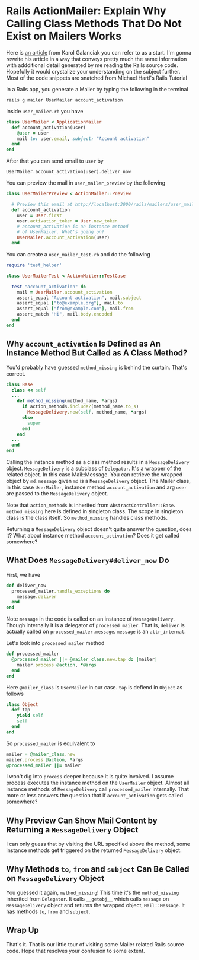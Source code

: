 # Rails ActionMailer: Explain Why Calling Class Methods That Do Not Exist on Mailers Works

Here is [an article](http://karolgalanciak.com/blog/2016/07/31/decoding-rails-magic-how-does-calling-class-methods-on-mailers-work) from Karol Galanciak you can refer to as a start. I'm gonna rewrite his article in a way that conveys pretty much the same information with addditional detail generated by me reading the Rails source code. Hopefully it would crystalize your understanding on the subject further. Most of the code snippets are snatched from Michael Hartl's Rails Tutorial

In a Rails app, you generate a Mailer by typing the following in the terminal

`rails g mailer UserMailer account_activation`

Inside `user_mailer.rb` you have

```ruby
class UserMailer < ApplicationMailer
  def account_activation(user)
    @user = user
    mail to: user.email, subject: "Account activation"
  end
end
```

After that you can send email to `user` by

`UserMailer.account_activation(user).deliver_now`

You can preview the mail in `user_mailer_preview` by the following

```ruby
class UserMailerPreview < ActionMailer::Preview

  # Preview this email at http://localhost:3000/rails/mailers/user_mailer/account_activation
  def account_activation
    user = User.first
    user.activation_token = User.new_token
    # account_activation is an instance method
    # of UserMailer. What's going on?
    UserMailer.account_activation(user)
  end
```

You can create a `user_mailer_test.rb` and do the following

```ruby
require 'test_helper'

class UserMailerTest < ActionMailer::TestCase

  test "account_activation" do
    mail = UserMailer.account_activation
    assert_equal "Account activation", mail.subject
    assert_equal ["to@example.org"], mail.to
    assert_equal ["from@example.com"], mail.from
    assert_match "Hi", mail.body.encoded
  end
end
```

## Why `account_activation` Is Defined as An Instance Method But Called as A Class Method?

You'd probably have guessed `method_missing` is behind the curtain. That's correct.

```ruby
class Base
  class << self
  ...
    def method_missing(method_name, *args)
      if action_methods.include?(method_name.to_s)
        MessageDelivery.new(self, method_name, *args)
      else
        super
      end
    end
  ...
  end
end
```
Calling the instance method as a class method results in a `MessageDelivery` object. `MessageDelivery` is a subclass of `Delegator`. It's a wrapper of the related object. In this case Mail::Message. You can retrieve the wrapped object by `md.message` given `md` is a `MessageDelivery` object. The Mailer class, in this case `UserMailer`, instance method `account_activation` and arg `user` are passed to the `MessageDelivery` object.

Note that `action_methods` is inherited from `AbstractController::Base`. `method_missing` here is defined in singleton class. The scope in singleton class is the class itself. So `method_missing` handles class methods.

Returning a `MessageDelivery` object doesn't quite answer the question, does it? What about instance method `account_activation`? Does it get called somewhere?

## What Does `MessageDelivery#deliver_now` Do

First, we have
```ruby
def deliver_now
  processed_mailer.handle_exceptions do
    message.deliver
  end
end
```
Note `message` in the code is called on an instance of `MessageDelivery`. Though internally it is a delegator of `processed_mailer`. That is, `deliver` is actually called on `processed_mailer.message`. `message` is an `attr_internal`.

Let's look into `processed_mailer` method
```ruby
def processed_mailer
  @processed_mailer ||= @mailer_class.new.tap do |mailer|
    mailer.process @action, *@args
  end
end
```
Here `@mailer_class` is `UserMailer` in our case. `tap` is defiend in `Object` as follows

```ruby
class Object
  def tap
    yield self
    self
  end
end
```

So `processed_mailer` is equivalent to
```ruby
mailer = @mailer_class.new
mailer.process @action, *args
@processed_mailer ||= mailer
```
I won't dig into `process` deeper because it is quite involved. I assume process executes the instance method on the `UserMailer` object. Almost all instance methods of `MessageDelivery` call `processed_mailer` internally. That more or less answers the question that if `account_activation` gets called somewhere?

## Why Preview Can Show Mail Content by Returning a `MessageDelivery` Object

I can only guess that by visiting the URL specified above the method, some instance methods get triggered on the returned `MessageDelivery` object.

## Why Methods `to`, `from` and `subject` Can Be Called on `MessageDelivery` Object

You guessed it again, `method_missing`! This time it's the `method_missing` inherited from `Delegator`. It calls `__getobj__` which calls `message` on `MessageDelivery` object and returns the wrapped object, `Mail::Message`. It has methods `to`, `from` and `subject`.

## Wrap Up

That's it. That is our little tour of visiting some Mailer related Rails source code. Hope that resolves your confusion to some extent.
